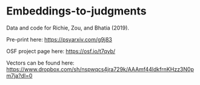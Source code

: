 # Embeddings-to-judgments

Data and code for Richie, Zou, and Bhatia (2019).

Pre-print here: https://psyarxiv.com/g9j83

OSF project page here: https://osf.io/t7qyb/

Vectors can be found here: https://www.dropbox.com/sh/nspwqcs4jra729k/AAAmf44ldkfrnKHzz3N0pm7ja?dl=0
